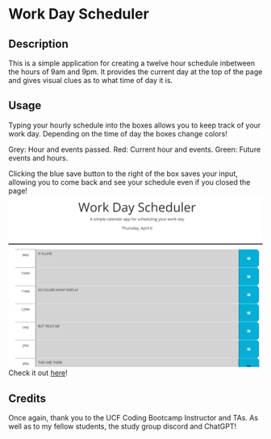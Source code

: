 # Work Day Scheduler

## Description

This is a simple application for creating a twelve hour schedule inbetween the hours of 9am and 9pm. It provides the current day at the top of the page and gives visual clues as to what time of day it is.

## Usage

Typing your hourly schedule into the boxes allows you to keep track of your work day. Depending on the time of day the boxes change colors!

Grey: Hour and events passed.
Red: Current hour and events.
Green: Future events and hours.

Clicking the blue save button to the right of the box saves your input, allowing you to come back and see your schedule even if you closed the page!
![Screenshot of the wor kday scheduler](assets/images/WorkDayScreenshot.png)
Check it out [here](https://chemicalmodel.github.io/Daily-Calendar/)!

## Credits

Once again, thank you to the UCF Coding Bootcamp Instructor and TAs. As well as to my fellow students, the study group discord and ChatGPT!